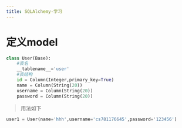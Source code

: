 ```yaml
---
title: SQLAlchemy-学习
---
```


# 定义model
``` python
class User(Base):
    #表名
    __tablename__='user'
    #表结构
    id = Column(Integer,primary_key=True)
    name = Column(String(20))
    username = Column(String(20))
    password = Column(String(20))
```
> 用法如下
``` python
user1 = User(name='hhh',username='cs781176645',password='123456')
```